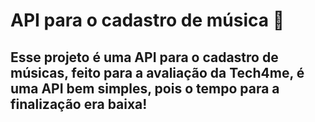 # API para o cadastro de música 🎵
## Esse projeto é uma API para o cadastro de músicas, feito para a avaliação da Tech4me, é uma API bem simples, pois o tempo para a finalização era baixa! 


